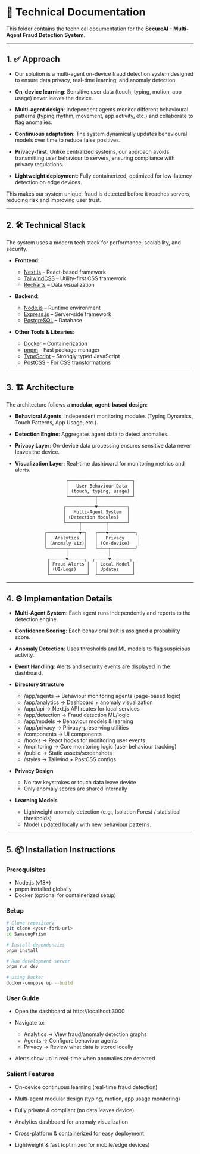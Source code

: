 # 📘 Technical Documentation

This folder contains the technical documentation for the **SecureAI - Multi-Agent Fraud Detection System**.  

---

## 1. ✅ Approach

- Our solution is a multi-agent on-device fraud detection system designed to ensure data privacy, real-time learning, and anomaly detection.

- **On-device learning**: Sensitive user data (touch, typing, motion, app usage) never leaves the device.

- **Multi-agent design**: Independent agents monitor different behavioural patterns (typing rhythm, movement, app activity, etc.) and collaborate to flag anomalies.

- **Continuous adaptation**: The system dynamically updates behavioural models over time to reduce false positives.

- **Privacy-first**: Unlike centralized systems, our approach avoids transmitting user behaviour to servers, ensuring compliance with privacy regulations.

- **Lightweight deployment**: Fully containerized, optimized for low-latency detection on edge devices.

This makes our system unique: fraud is detected before it reaches servers, reducing risk and improving user trust.

---

## 2. 🛠️ Technical Stack

The system uses a modern tech stack for performance, scalability, and security.

- **Frontend**:  
  - [Next.js](https://nextjs.org/) – React-based framework  
  - [TailwindCSS](https://tailwindcss.com/) – Utility-first CSS framework  
  - [Recharts](https://recharts.org/) – Data visualization  

- **Backend**:  
  - [Node.js](https://nodejs.org/) – Runtime environment  
  - [Express.js](https://expressjs.com/) – Server-side framework  
  - [PostgreSQL](https://www.postgresql.org/) – Database  

- **Other Tools & Libraries**:  
  - [Docker](https://www.docker.com/) – Containerization  
  - [pnpm](https://pnpm.io/) – Fast package manager  
  - [TypeScript](https://www.typescriptlang.org/) – Strongly typed JavaScript  
  - [PostCSS](https://postcss.org/) - For CSS transformations

---

## 3. 🏗️ Architecture

The architecture follows a **modular, agent-based design**:

- **Behavioral Agents**: Independent monitoring modules (Typing Dynamics, Touch Patterns, App Usage, etc.).  
- **Detection Engine**: Aggregates agent data to detect anomalies.  
- **Privacy Layer**: On-device data processing ensures sensitive data never leaves the device.  
- **Visualization Layer**: Real-time dashboard for monitoring metrics and alerts.  

                         ┌────────────────────────┐
                         │   User Behaviour Data  │
                         │ (touch, typing, usage) │
                         └──────────┬─────────────┘
                                    │
                        ┌───────────▼───────────┐
                        │   Multi-Agent System  │
                        │ (Detection Modules)   │
                        └─────┬─────────┬───────┘
                              │         │
                 ┌────────────▼─┐   ┌───▼──────────┐
                 │   Analytics  │   │   Privacy     │
                 │ (Anomaly Viz)│   │ (On-device)   │
                 └───────┬──────┘   └────┬─────────┘
                         │               │
                  ┌──────▼──────┐  ┌─────▼───────┐
                  │ Fraud Alerts │  │ Local Model │
                  │ (UI/Logs)    │  │ Updates     │
                  └──────────────┘  └─────────────┘


---

## 4. ⚙️ Implementation Details

- **Multi-Agent System**: Each agent runs independently and reports to the detection engine.  
- **Confidence Scoring**: Each behavioral trait is assigned a probability score.  
- **Anomaly Detection**: Uses thresholds and ML models to flag suspicious activity.  
- **Event Handling**: Alerts and security events are displayed in the dashboard.  

- **Directory Structure**

  - /app/agents → Behaviour monitoring agents (page-based logic)
  - /app/analytics → Dashboard + anomaly visualization
  - /app/api → Next.js API routes for local services
  - /app/detection → Fraud detection ML/logic
  - /app/models → Behaviour models & learning
  - /app/privacy → Privacy-preserving utilities
  - /components → UI components
  - /hooks → React hooks for monitoring user events
  - /monitoring → Core monitoring logic (user behaviour tracking)
  - /public → Static assets/screenshots
  - /styles → Tailwind + PostCSS configs

- **Privacy Design**

  - No raw keystrokes or touch data leave device
  - Only anomaly scores are shared internally

- **Learning Models**

  - Lightweight anomaly detection (e.g., Isolation Forest / statistical thresholds)
  - Model updated locally with new behaviour patterns.
---

## 5. 📦 Installation Instructions

### Prerequisites
- Node.js (v18+)  
- pnpm installed globally  
- Docker (optional for containerized setup)  

### Setup
```bash
# Clone repository
git clone <your-fork-url>
cd SamsungPrism

# Install dependencies
pnpm install

# Run development server
pnpm run dev

# Using Docker
docker-compose up --build
```

### User Guide
- Open the dashboard at http://localhost:3000

- Navigate to:

  - Analytics → View fraud/anomaly detection graphs
  - Agents → Configure behaviour agents
  - Privacy → Review what data is stored locally

- Alerts show up in real-time when anomalies are detected

### Salient Features

- On-device continuous learning (real-time fraud detection)

- Multi-agent modular design (typing, motion, app usage monitoring)

- Fully private & compliant (no data leaves device)

- Analytics dashboard for anomaly visualization

- Cross-platform & containerized for easy deployment

- Lightweight & fast (optimized for mobile/edge devices)
